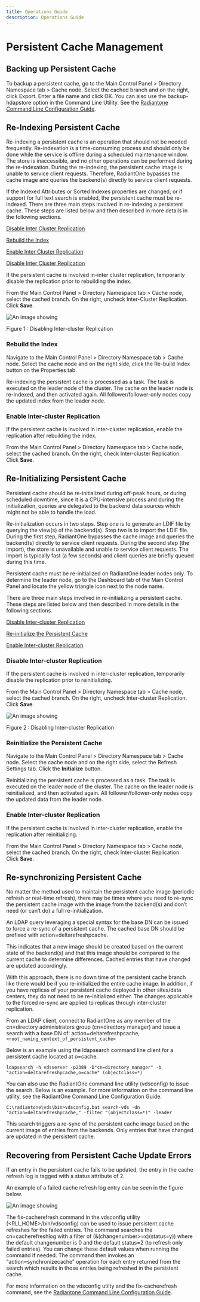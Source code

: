 ```yaml
---
title: Operations Guide
description: Operations Guide
---
```


# Persistent Cache Management

## Backing up Persistent Cache

To backup a persistent cache, go to the Main Control Panel > Directory Namespace tab > Cache node. Select the cached branch and on the right, click Export. Enter a file name and click OK. You can also use the backup-hdapstore option in the Command Line Utility. See the [Radiantone Command Line Configuration Guide](/documentation/command-line-configuration-guide/06-naming-context-commands).

## Re-Indexing Persistent Cache

Re-indexing a persistent cache is an operation that should not be needed frequently. Re-indexation is a time-consuming process and should only be done while the service is offline during a scheduled maintenance window. The store is inaccessible, and no other operations can be performed during the re-indexation. During the re-indexing, the persistent cache image is unable to service client requests. Therefore, RadiantOne bypasses the cache image and queries the backend(s) directly to service client requests.

If the Indexed Attributes or Sorted Indexes properties are changed, or if support for full text search is enabled, the persistent cache must be re-indexed. There are three main steps involved in re-indexing a persistent cache. These steps are listed below and then described in
more details in the following sections.

[Disable Inter Cluster Replication](#disable-inter-cluster-replication)

[Rebuild the Index](#rebuild-the-index)

[Enable Inter Cluster Replication](#enable-inter-cluster-replication)

[Disable Inter Cluster Replication](#disable-inter-cluster-replication)

If the persistent cache is involved in-inter cluster replication, temporarily disable the replication prior to rebuilding the index.

From the Main Control Panel > Directory Namespace tab > Cache node, select the cached branch. On the right, uncheck Inter-Cluster Replication. Click **Save**.

![An image showing ](Media/Image4.1.jpg)

Figure 1 : Disabling Inter-cluster Replication

### Rebuild the Index

Navigate to the Main Control Panel > Directory Namespace tab > Cache node. Select the cache node and on the right side, click the Re-build Index button on the Properties tab.

Re-indexing the persistent cache is processed as a task. The task is executed on the leader node of the cluster. The cache on the leader node is re-indexed, and then activated again. All follower/follower-only nodes copy the updated index from the leader node.

### Enable Inter-cluster Replication

If the persistent cache is involved in inter-cluster replication, enable the replication after rebuilding the index.

From the Main Control Panel > Directory Namespace tab > Cache node, select the cached branch. On the right, check Inter-cluster Replication. Click **Save**.

## Re-Initializing Persistent Cache

Persistent cache should be re-initialized during off-peak hours, or during scheduled downtime, since it is a CPU-intensive process and during the initialization, queries are delegated to the backend data sources which might not be able to handle the load.

Re-initialization occurs in two steps. Step one is to generate an LDIF file by querying the view(s) of the backend(s). Step two is to import the LDIF file. During the first step, RadiantOne bypasses the cache image and queries the backend(s) directly to service client requests. During the second step (the import), the store is unavailable and unable to service client requests. The import is typically fast (a few seconds) and client queries are briefly queued during this time.

Persistent cache must be re-initialized on RadiantOne leader nodes only. To determine the leader node, go to the Dashboard tab of the Main Control Panel and locate the yellow triangle icon next to the node name.

There are three main steps involved in re-initializing a persistent cache. These steps are listed below and then described in more details in the following sections.

[Disable Inter-cluster Replication](#disable-inter-cluster-replication)

[Re-initialize the Persistent Cache](#reinitialize-the-persistent-cache)

[Enable Inter-cluster Replication](#enable-inter-cluster-replication)

### Disable Inter-cluster Replication

If the persistent cache is involved in inter-cluster replication, temporarily disable the replication prior to reinitializing.

From the Main Control Panel > Directory Namespace tab > Cache node, select the cached branch. On the right, uncheck Inter-cluster Replication. Click **Save**.

![An image showing ](Media/Image4.2.jpg)

Figure 2 : Disabling Inter-cluster Replication

### Reinitialize the Persistent Cache

Navigate to the Main Control Panel > Directory Namespace tab > Cache node. Select the cache node and on the right side, select the Refresh Settings tab. Click the **Initialize** button.

Reinitializing the persistent cache is processed as a task. The task is executed on the leader node of the cluster. The cache on the leader node is reinitialized, and then activated again. All follower/follower-only nodes copy the updated data from the leader node.

### Enable Inter-cluster Replication

If the persistent cache is involved in inter-cluster replication, enable the replication after reinitializing.

From the Main Control Panel > Directory Namespace tab > Cache node, select the cached branch. On the right, check Inter-cluster Replication. Click **Save**.

## Re-synchronizing Persistent Cache

No matter the method used to maintain the persistent cache image (periodic refresh or real-time refresh), there may be times where you need to re-sync the persistent cache image with the image from the backend(s) and don’t need (or can’t do) a full re-initialization.

An LDAP query leveraging a special syntax for the base DN can be issued to force a re-sync of a persistent cache. The cached base DN should be prefixed with action=deltarefreshpcache.

This indicates that a new image should be created based on the current state of the backend(s) and that this image should be compared to the current cache to determine differences. Cached entries that have changed are updated accordingly.

With this approach, there is no down time of the persistent cache branch like there would be if you re-initialized the entire cache image. In addition, if you have replicas of your persistent cache deployed in other sites/data centers, they do not need to be re-initialized either. The changes applicable to the forced re-sync are applied to replicas through inter-cluster replication.

From an LDAP client, connect to RadiantOne as any member of the cn=directory administrators group (cn=directory manager) and issue a search with a base DN of: action=deltarefreshpcache,`<root_naming_context_of_persistent_cache>`

Below is an example using the ldapsearch command line client for a persistent cache located at o=cache.

`ldapsearch -h vdsserver -p2389 -D"cn=directory manager" -b "action=deltarefreshpcache,o=cache" (objectclass=*)`

You can also use the RadiantOne command line utility (vdsconfig) to issue the search. Below is an example. For more information on the command line utility, see the RadiantOne Command Line Configuration Guide.

`C:\radiantone\vds\bin>vdsconfig.bat search-vds -dn "action=deltarefreshpcache,`<pcache naming>`" -filter "(objectclass=*)" -leader`

This search triggers a re-sync of the persistent cache image based on the current image of
entries from the backends. Only entries that have changed are updated in the persistent cache.

## Recovering from Persistent Cache Update Errors

If an entry in the persistent cache fails to be updated, the entry in the cache refresh log is tagged with a status attribute of 2.

An example of a failed cache refresh log entry can be seen in the figure below.

![An image showing ](Media/FailedCacherefresh.jpg)

The fix-cacherefresh command in the vdsconfig utility (<RLI_HOME>/bin/vdsconfig) can be used to issue persistent cache refreshes for the failed entries. The command searches the cn=cacherefreshlog with a filter of (&(changenumber>=x)(status=y)) where the default changenumber is 0 and the default status=2 (to refresh only failed entries). You can change these default values when running the command if needed. The command then invokes an “action=synchronizecache” operation for each entry returned from the search which results in those entries being refreshed in the persistent cache.

For more information on the vdsconfig utilty and the fix-cacherefresh command, see the [Radiantone Command Line Configuration Guide](/documentation/command-line-configuration-guide/06-naming-context-commands).